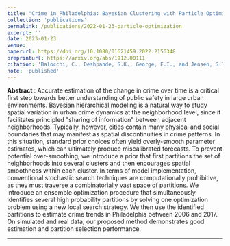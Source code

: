 ```yaml
---
title: "Crime in Philadelphia: Bayesian Clustering with Particle Optimization" 
collection: 'publications'
permalink: /publications/2022-01-23-particle-optimization
excerpt: ''
date: 2023-01-23
venue:
paperurl: https://doi.org/10.1080/01621459.2022.2156348 
preprinturl: https://arxiv.org/abs/1912.00111
citation: 'Balocchi, C., Deshpande, S.K., George, E.I., and Jensen, S.T. (2023). &quot;Crime in Philadelphia: Bayesian clustering  with particle optimization.&quot;<i> Journal of the American Statistical Association</i>' 118(542): 818--829.
note: 'published'
---
```

<b> Abstract </b> : 
Accurate estimation of the change in crime over time is a critical first step towards better understanding of public safety in large urban environments.
Bayesian hierarchical modeling is a natural way to study spatial variation in urban crime dynamics at the neighborhood level, since it facilitates principled "sharing of information" between adjacent neighborhoods. 
Typically, however, cities contain many physical and social boundaries that may manifest as spatial discontinuities in crime patterns.
In this situation, standard prior choices often yield overly-smooth parameter estimates, which can ultimately produce miscalibrated forecasts.
To prevent potential over-smoothing, we introduce a prior that first partitions the set of neighborhoods into several clusters and then encourages spatial smoothness within each cluster.
In terms of model implementation, conventional stochastic search techniques are computationally prohibitive, as they must traverse a combinatorially vast space of partitions.
We introduce an ensemble optimization procedure that simultaneously identifies several high probability partitions by solving one optimization problem using a new local search strategy.
We then use the identified partitions to estimate crime trends in Philadelphia between 2006 and 2017.
On simulated and real data, our proposed method demonstrates good estimation and partition selection performance.

---


